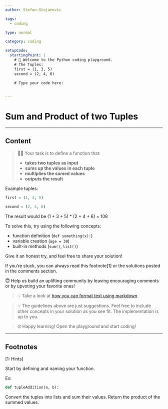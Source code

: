 ```yaml
---
author: Stefan-Stojanovic

tags:
  - coding

type: normal

category: coding

setupCode:
  startingPoint: |
    # 👋 Welcome to the Python coding playground. 
    # The Tuples:
    first = (1, 3, 5)
    second = (2, 4, 6)

    # Type your code here:
    

---
```


# Sum and Product of two Tuples

---

## Content

> 👩‍💻 Your task is to define a function that:
> - **takes two tuples as input**
> - **sums up the values in each tuple**
> - **multiplies the sumed values**
> - **outputs the result**

Example tuples:
```python
first = (1, 3, 5)

second = (2, 4, 6)
```

The result would be (1 + 3 + 5) * (2 + 4 + 6) = 108

To solve this, try using the following concepts:
- function definition (`def something(x):`)
- variable creation (`age = 30`)
- built-in methods (`sum()`, `list()`)

Give it an honest try, and feel free to share your solution!

If you’re stuck, you can always read this footnote[1] or the solutions posted in the comments section.

😇 Help us build an uplifting community by leaving encouraging comments or by upvoting your favorite ones!
> 💡 Take a look at [how you can format text using markdown](https://www.enki.com/glossary/general/markdown-formatting).

> 💡 The guidelines above are just suggestions. Feel free to include other concepts in your solution as you see fit. The implementation is up to you.

> 🤓 Happy learning! Open the playground and start coding!

---

## Footnotes

[1: Hints]

Start by defining and naming your function.

Ex:
```python
def tupleAddition(a, b):
```

Convert the tuples into lists and sum their values. Return the product of the summed values. 

